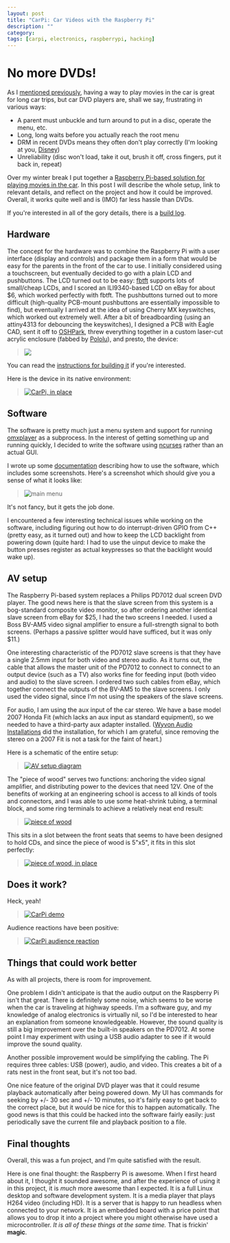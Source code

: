 ```yaml
---
layout: post
title: "CarPi: Car Videos with the Raspberry Pi"
description: ""
category: 
tags: [carpi, electronics, raspberrypi, hacking]
---
```


# No more DVDs!

As I [mentioned previously](/2014/01/29/hacking-on-the-raspberry-pi.html), having a way to play movies in the car is great for long car trips, but car DVD players are, shall we say, frustrating in various ways:

* A parent must unbuckle and turn around to put in a disc, operate the menu, etc.
* Long, long waits before you actually reach the root menu
* DRM in recent DVDs means they often don't play correctly (I'm looking at you, [Disney](http://www.disney.com))
* Unreliability (disc won't load, take it out, brush it off, cross fingers, put it back in, repeat)

Over my winter break I put together a [Raspberry Pi-based solution for playing movies in the car](https://github.com/daveho/carpi).  In this post I will describe the whole setup, link to relevant details, and reflect on the project and how it could be improved.  Overall, it works quite well and is (IMO) far less hassle than DVDs.

If you're interested in all of the gory details, there is a [build log](https://raw.githubusercontent.com/daveho/carpi/master/notes/log.txt).

## Hardware

The concept for the hardware was to combine the Raspberry Pi with a user interface (display and controls) and package them in a form that would be easy for the parents in the front of the car to use.  I initially considered using a touchscreen, but eventually decided to go with a plain LCD and pushbuttons.  The LCD turned out to be easy: [fbtft](https://github.com/notro/fbtft) supports lots of small/cheap LCDs, and I scored an ILI9340-based LCD on eBay for about $6, which worked perfectly with fbtft.  The pushbuttons turned out to more difficult (high-quality PCB-mount pushbuttons are essentially impossible to find), but eventually I arrived at the idea of using Cherry MX keyswitches, which worked out extremely well.  After a bit of breadboarding (using an attiny4313 for debouncing the keyswitches), I designed a PCB with Eagle CAD, sent it off to [OSHPark](http://www.oshpark.com), threw everything together in a custom laser-cut acrylic enclosure (fabbed by [Pololu](http://www.pololu.com)), and presto, the device:

> <a href="https://raw.githubusercontent.com/daveho/carpi/master/enclosure/pic-big.jpg"><img src="https://raw.githubusercontent.com/daveho/carpi/master/enclosure/pic-sm.jpg" /></a>

You can read the [instructions for building it](https://github.com/daveho/carpi/wiki/Building) if you're interested.

Here is the device in its native environment:

> <a href="/img/carpi-inplace.jpg"><img alt="CarPi, in place" src="/img/carpi-inplace-sm.jpg"></a>

## Software

The software is pretty much just a menu system and support for running [omxplayer](https://github.com/popcornmix/omxplayer) as a subprocess.  In the interest of getting something up and running quickly, I decided to write the software using [ncurses](http://www.gnu.org/software/ncurses/) rather than an actual GUI.

I wrote up some [documentation](https://github.com/daveho/carpi/wiki/Using) describing how to use the software, which includes some screenshots.  Here's a screenshot which should give you a sense of what it looks like:

> <img alt="main menu" src="https://raw.github.com/wiki/daveho/carpi/img/screenshot0.png" />

It's not fancy, but it gets the job done.

I encountered a few interesting technical issues while working on the software, including figuring out how to do interrupt-driven GPIO from C++ (pretty easy, as it turned out) and how to keep the LCD backlight from powering down (quite hard: I had to use the uinput device to make the button presses register as actual keypresses so that the backlight would wake up).

## AV setup

The Raspberry Pi-based system replaces a Philips PD7012 dual screen DVD player.  The good news here is that the slave screen from this system is a bog-standard composite video monitor, so after ordering another identical slave screen from eBay for $25, I had the two screens I needed.  I used a Boss BV-AM5 video signal amplifier to ensure a full-strength signal to both screens.  (Perhaps a passive splitter would have sufficed, but it was only $11.)

One interesting characteristic of the PD7012 slave screens is that they have a single 2.5mm input for both video and stereo audio.  As it turns out, the cable that allows the master unit of the PD7012 to connect to connect to an output device (such as a TV) also works fine for feeding input (both video and audio) to the slave screen.  I ordered two such cables from eBay, which together connect the outputs of the BV-AM5 to the slave screens.  I only used the video signal, since I'm not using the speakers of the slave screens.

For audio, I am using the aux input of the car stereo.  We have a base model 2007 Honda Fit (which lacks an aux input as standard equipment), so we needed to have a third-party aux adapter installed.  ([Wyvon Audio Installations](http://wyvonaudio.com/) did the installation, for which I am grateful, since removing the stereo on a 2007 Fit is not a task for the faint of heart.)

Here is a schematic of the entire setup:

> <a href="/img/avDiagram.jpg"><img alt="AV setup diagram" src="/img/avDiagram-sm.jpg" /></a>

The "piece of wood" serves two functions: anchoring the video signal amplifier, and distributing power to the devices that need 12V.  One of the benefits of working at an engineering school is access to all kinds of tools and connectors, and I was able to use some heat-shrink tubing, a terminal block, and some ring terminals to achieve a relatively neat end result:

> <a href="/img/carpi-pieceofwood.jpg"><img alt="piece of wood" src="/img/carpi-pieceofwood-sm.jpg" /></a>

This sits in a slot between the front seats that seems to have been designed to hold CDs, and since the piece of wood is 5"x5", it fits in this slot perfectly:

> <a href="/img/carpi-pieceofwood-inplace.jpg"><img alt="piece of wood, in place" src="/img/carpi-pieceofwood-inplace-sm.jpg" /></a>

## Does it work?

Heck, yeah!

> <a href="/img/carpi-demo.jpg"><img alt="CarPi demo" src="/img/carpi-demo-sm.jpg" /></a>

Audience reactions have been positive:

> <a href="/img/carpi-thumbsup.jpg"><img alt="CarPi audience reaction" src="/img/carpi-thumbsup-sm.jpg" /></a>

## Things that could work better

As with all projects, there is room for improvement.

One problem I didn't anticipate is that the audio output on the Raspberry Pi isn't that great.  There is definitely some noise, which seems to be worse when the car is traveling at highway speeds.  I'm a software guy, and my knowledge of analog electronics is virtually nil, so I'd be interested to hear an explanation from someone knowledgeable.  However, the sound quality is still a big improvement over the built-in speakers on the PD7012.  At some point I may experiment with using a USB audio adapter to see if it would improve the sound quality.

Another possible improvement would be simplifying the cabling.  The Pi requires three cables: USB (power), audio, and video.  This creates a bit of a rats nest in the front seat, but it's not too bad.

One nice feature of the original DVD player was that it could resume playback automatically after being powered down.  My UI has commands for seeking by +/- 30 sec and +/- 10 minutes, so it's fairly easy to get back to the correct place, but it would be nice for this to happen automatically.  The good news is that this could be hacked into the software fairly easily: just periodically save the current file and playback position to a file.

## Final thoughts

Overall, this was a fun project, and I'm quite satisfied with the result.

Here is one final thought: the Raspberry Pi is awesome.  When I first heard about it, I thought it sounded awesome, and after the experience of using it in this project, it is *much* more awesome than I expected.  It is a full Linux desktop and software development system.  It is a media player that plays H264 video (including HD).  It is a server that is happy to run headless when connected to your network.  It is an embedded board with a price point that allows you to drop it into a project where you might otherwise have used a microcontroller.  *It is all of these things at the same time.*  That is frickin' **magic**.
